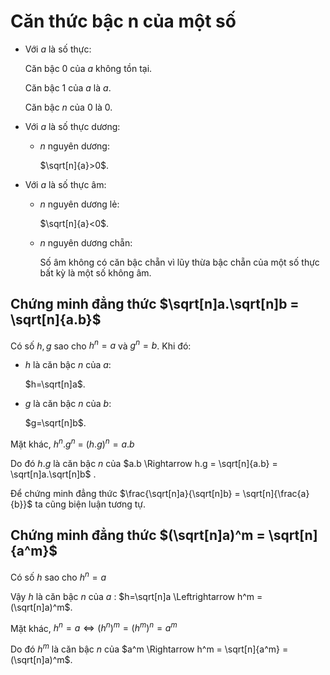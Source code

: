 # Căn thức bậc n của một số

+ Với $a$ là số thực:

    Căn bậc 0 của $a$ không tồn tại.

    Căn bậc 1 của $a$ là $a$.

    Căn bậc $n$ của 0 là 0.

+ Với $a$ là số thực dương:
    + $n$ nguyên dương:

        $\sqrt[n]{a}>0$.

+ Với $a$ là số thực âm:
	+ $n$ nguyên dương lẻ:

        $\sqrt[n]{a}<0$.

    + $n$ nguyên dương chẵn:

        Số âm không có căn bậc chẵn vì lũy thừa bậc chẵn của một số thực bất kỳ là một số không âm.

## Chứng minh đẳng thức $\sqrt[n]a.\sqrt[n]b = \sqrt[n]{a.b}$

Có số $h, g$ sao cho $h^n=a$ và $g^n=b$. Khi đó:

+ $h$ là căn bậc $n$ của $a$: 
    
    $h=\sqrt[n]a$.
    
+ $g$ là căn bậc $n$ của $b$: 
    
    $g=\sqrt[n]b$.

Mặt khác, $h^n.g^n$ = $(h.g)^n=a.b$

Do đó $h.g$ là căn bậc $n$ của $a.b \Rightarrow h.g = \sqrt[n]{a.b} = \sqrt[n]a.\sqrt[n]b$ .

Để chứng minh đẳng thức $\frac{\sqrt[n]a}{\sqrt[n]b} = \sqrt[n]{\frac{a}{b}}$ ta cũng biện luận tương tự.

## Chứng minh đẳng thức $(\sqrt[n]a)^m = \sqrt[n]{a^m}$    

Có số $h$ sao cho $h^n=a$

Vậy $h$ là căn bậc $n$ của $a$ : $h=\sqrt[n]a \Leftrightarrow h^m = (\sqrt[n]a)^m$.

Mặt khác, $h^n=a \Leftrightarrow (h^n)^m = (h^m)^n = a^m$

Do đó $h^m$ là căn bậc $n$ của $a^m \Rightarrow h^m = \sqrt[n]{a^m} = (\sqrt[n]a)^m$.
